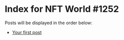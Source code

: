 # Index for NFT World #1252
Posts will be displayed in the order below:

- [Your first post](./001-first.md)

